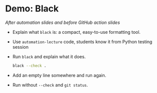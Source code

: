 # Demo: Black

*After automation slides and before GitHub action slides*

- Explain what `black` is: a compact, easy-to-use formatting tool.
- Use `automation-lecture` code, students know it from Python testing session
- Run `black` and explain what it does.

  ```bash
  black --check .
  ```

- Add an empty line somewhere and run again.
- Run without `--check` and `git status`.
